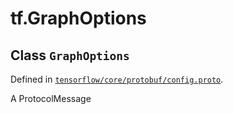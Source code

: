 <div itemscope itemtype="http://developers.google.com/ReferenceObject">
<meta itemprop="name" content="tf.GraphOptions" />
<meta itemprop="path" content="Stable" />
</div>

# tf.GraphOptions

## Class `GraphOptions`





Defined in [`tensorflow/core/protobuf/config.proto`](https://www.tensorflow.org/code/tensorflow/core/protobuf/config.proto).

A ProtocolMessage

